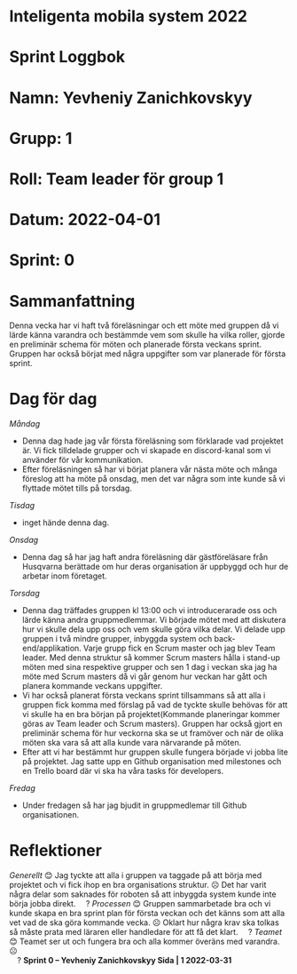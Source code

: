 #
# **Inteligenta mobila system 2022**
#
#
#
# **Sprint Loggbok**
# **Namn:	Yevheniy Zanichkovskyy**
# **Grupp:	1**
# **Roll:	Team leader för group 1**
# **Datum:	2022-04-01**
# **Sprint: 	0**
#
# **Sammanfattning**
Denna vecka har vi haft två föreläsningar och ett möte med gruppen då vi lärde känna varandra och bestämmde vem som skulle ha vilka roller, gjorde en preliminär schema för möten och planerade första veckans sprint. Gruppen har också börjat med några uppgifter som var planerade för första sprint.
# **Dag för dag**
*Måndag*
- Denna dag hade jag vår första föreläsning som förklarade vad projektet är. Vi fick tilldelade grupper och vi skapade en discord-kanal som vi använder för vår kommunikation.
- Efter föreläsningen så har vi börjat planera vår nästa möte och många föreslog att ha möte på onsdag, men det var några som inte kunde så vi flyttade mötet tills på torsdag. 

*Tisdag*
- inget hände denna dag.

*Onsdag*
- Denna dag så har jag haft andra föreläsning där gästföreläsare från Husqvarna berättade om hur deras organisation är uppbyggd och hur de arbetar inom företaget.    

*Torsdag*
- Denna dag träffades gruppen kl 13:00 och vi introducerarade oss och lärde känna andra gruppmedlemmar. Vi började mötet med att diskutera hur vi skulle dela upp oss och vem skulle göra vilka delar. Vi delade upp gruppen i två mindre grupper, inbyggda system och back-end/applikation. Varje grupp fick en Scrum master och jag blev Team leader. Med denna struktur så kommer Scrum masters hålla i stand-up möten med sina respektive grupper och sen 1 dag i veckan ska jag ha möte med Scrum masters då vi går genom hur veckan har gått och planera kommande veckans uppgifter. 
- Vi har också planerat första veckans sprint tillsammans så att alla i gruppen fick komma med förslag på vad de tyckte skulle behövas för att vi skulle ha en bra början på projektet(Kommande planeringar kommer göras av Team leader och Scrum masters). Gruppen har också gjort en preliminär schema för hur veckorna ska se ut framöver och när de olika möten ska vara så att alla kunde vara närvarande på möten.
- Efter att vi har bestämmt hur gruppen skulle fungera började vi jobba lite på projektet. Jag satte upp en Github organisation med milestones och en Trello board där vi ska ha våra tasks för developers. 

*Fredag*
- Under fredagen så har jag bjudit in gruppmedlemar till Github organisationen.

# **Reflektioner** 
*Generellt*
😊 Jag tyckte att alla i gruppen va taggade på att börja med projektet och vi fick ihop en bra organisations struktur. 
☹ Det har varit några delar som saknades för roboten så att inbyggda system kunde inte börja jobba direkt.
`  `?
*Processen*
😊 Gruppen sammarbetade bra och vi kunde skapa en bra sprint plan för första veckan och det känns som att alla vet vad de ska göra kommande vecka.
☹ Oklart hur några krav ska tolkas så måste prata med läraren eller handledare för att få det klart. 
`  `? 
*Teamet*
😊 Teamet ser ut och fungera bra och alla kommer överäns med varandra. 
☹  
`  `?
**Sprint 0 – Yevheniy Zanichkovskyy	Sida | 1	2022-03-31**